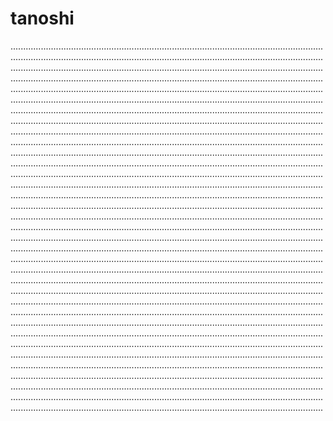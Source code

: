 # tanoshi
....................................................................................................................................................................................................................................................................................................................................................................................................................................................................................................................................................................................................................................................................................................................................................................................................................................................................................................................................................................................................................................................................................................................................................................................................................................................................................................................................................................................................................................................................................................................................................................................................................................................................................................................................................................................................................................................................................................................................................................................................................................................................................................................................................................................................................................................................................................................................................................................................................................................................................................................................................................................................................................................................................................................................................................................................................................................................................................................................................................................................................................................................................................................................................................................................................................................................................................................................................................................................................................................................................................................................................................................................................................................................................................................................................................................................................................................................................................................................................................................................................................................................................................................................................................................................................................................................................................................................................................................................................................................................................................................